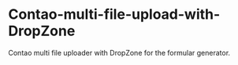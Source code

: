 # Contao-multi-file-upload-with-DropZone
Contao multi file uploader with DropZone for the formular generator.
 
